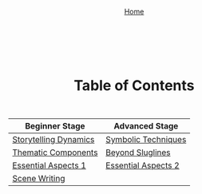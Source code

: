 <div align="right" style="display: flex; flex-wrap: wrap; justify-content: center; align-items: center; gap: 1em; margin: 4em 0;">

<a href="https://github.com/BryanHarrisScripts/Afterglow-Echoes-of-Sentience/blob/main/README.md">Home</a>

<div align="center" style="display: flex; flex-wrap: wrap; justify-content: center; align-items: center; gap: 1em; margin: 4em 0;">

# Table of Contents

| Beginner Stage                                                                                     | Advanced Stage                                                                                                     |
|---------------------------------------------------------------------------------------------------|--------------------------------------------------------------------------------------------------------------------|
| [Storytelling Dynamics](https://github.com/BryanHarrisScripts/Afterglow-Echoes-of-Sentience/blob/main/Essentials/Storytelling%20Dynamics.md) | [Symbolic Techniques](https://github.com/BryanHarrisScripts/Afterglow-Echoes-of-Sentience/blob/main/Essentials/Symbolic%20Techniques.md) |
| [Thematic Components](https://github.com/BryanHarrisScripts/Afterglow-Echoes-of-Sentience/blob/main/Essentials/Thematic%20Components.md) | [Beyond Sluglines](https://github.com/BryanHarrisScripts/Afterglow-Echoes-of-Sentience/blob/main/Essentials/Beyond%20Sluglines.md) |
| [Essential Aspects 1](https://github.com/BryanHarrisScripts/Afterglow-Echoes-of-Sentience/blob/main/Essentials/Essential%20Aspects%201.md) | [Essential Aspects 2](https://github.com/BryanHarrisScripts/Afterglow-Echoes-of-Sentience/blob/main/Essentials/Essential%20Aspects%202.md) |
| [Scene Writing](https://github.com/BryanHarrisScripts/Afterglow-Echoes-of-Sentience/blob/main/Essentials/Scene%20Writing.md) |   |

---
